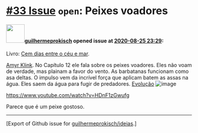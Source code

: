# [\#33 Issue](https://github.com/guilhermeprokisch/ideias/issues/33) `open`: Peixes voadores

#### <img src="https://avatars.githubusercontent.com/u/12011070?u=f18e95eceaa97f69b9d0c5a06270d7bdfbc44b5a&v=4" width="50">[guilhermeprokisch](https://github.com/guilhermeprokisch) opened issue at [2020-08-25 23:29](https://github.com/guilhermeprokisch/ideias/issues/33):

Livro: [Cem dias entre o céu e mar](34).

[Amyr Klink](35). No Capítulo 12 ele fala sobre os peixes voadores. Eles não voam de verdade, mas plainam a favor do vento. As barbatanas funcionam como asa deltas. O impulso vem da incrível força que aplicam batem as assas na água. Eles saem da água para fugir de predadores. [Evolução](36)
![image](https://user-images.githubusercontent.com/12011070/91237591-6731d200-e711-11ea-81b6-1ae924dbe2da.png)

https://www.youtube.com/watch?v=HDnF1zGwufg

Parece que é um peixe gostoso.




-------------------------------------------------------------------------------



[Export of Github issue for [guilhermeprokisch/ideias](https://github.com/guilhermeprokisch/ideias).]
